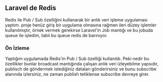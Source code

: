 ## Laravel de Redis

Redis ile Pub / Sub özelliğini kullanarak bir anlık veri işleme uygulaması yaptım. proje henüz giriş bir uygulama olmasına rağmen ileri düzey işlemler kullanılmıştır, örnek vermek gerekirse Laravel'in Job mantığı ve bu jobuda queue ile işledim, tabii bu queue redis de barınıyor.

### Ön İzleme

Yaptığım uygulamada Redis'in Pub / Sub özelliği kullanıldı. Peki nedir bu özellikler bunlar broadcast mantığında çalışan anlık veri izleyebilme yapsıdır, publisch de göndermek istediğiniz dataları gönderirsiniz ve bunu subscribe alanında izlersiniz, ne zaman publish tetiklense subscribe devreye girer.
